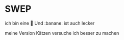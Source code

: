 # SWEP
ich bin eine :pizza:
Und  :banane: ist auch lecker

meine Version
Kätzen
versuche ich besser zu machen
